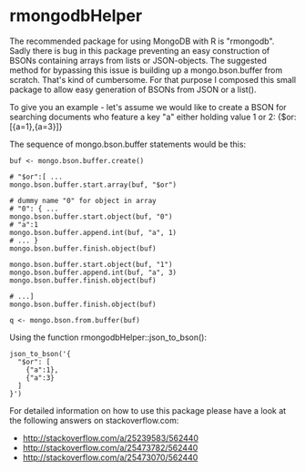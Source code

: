 rmongodbHelper
==============

The recommended package for using MongoDB with R is "rmongodb". Sadly there is bug in this package preventing an easy construction of BSONs containing arrays from lists or JSON-objects. The suggested method for bypassing this issue is building up a mongo.bson.buffer from scratch. That's kind of cumbersome. For that purpose I composed this small package to allow easy generation of BSONs from JSON or a list().

To give you an example - let's assume we would like to create a BSON for searching documents who feature a key "a" either holding value 1 or 2: {$or: [{a=1},{a=3}]}

The sequence of mongo.bson.buffer statements would be this:

```
buf <- mongo.bson.buffer.create()

# "$or":[ ...
mongo.bson.buffer.start.array(buf, "$or")

# dummy name "0" for object in array
# "0": { ...
mongo.bson.buffer.start.object(buf, "0")
# "a":1
mongo.bson.buffer.append.int(buf, "a", 1)
# ... }
mongo.bson.buffer.finish.object(buf)

mongo.bson.buffer.start.object(buf, "1")
mongo.bson.buffer.append.int(buf, "a", 3)
mongo.bson.buffer.finish.object(buf)

# ...]
mongo.bson.buffer.finish.object(buf)

q <- mongo.bson.from.buffer(buf)
```

Using the function rmongodbHelper::json_to_bson():

```
json_to_bson('{
  "$or": [
    {"a":1},
    {"a":3}
  ]
}')
```

For detailed information on how to use this package please have a look at the following answers on stackoverflow.com:

- http://stackoverflow.com/a/25239583/562440
- http://stackoverflow.com/a/25473782/562440
- http://stackoverflow.com/a/25473070/562440
